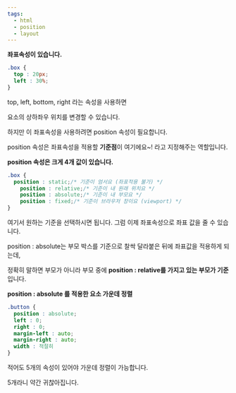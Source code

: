 ```yaml
---
tags:
  - html
  - position
  - layout
---
```

**좌표속성이 있습니다.**

```css
.box {
  top : 20px;
  left : 30%;
}
```

top, left, bottom, right 라는 속성을 사용하면

요소의 상하좌우 위치를 변경할 수 있습니다.

하지만 이 좌표속성을 사용하려면 position 속성이 필요합니다.

position 속성은 좌표속성을 적용할 **기준점**이 여기에요~! 라고 지정해주는 역할입니다.

**position 속성은 크게 4개 값이 있습니다.**

```css
.box {
  position : static;/* 기준이 엄서요 (좌표적용 불가) */
	position : relative;/* 기준이 내 원래 위치요 */
	position : absolute;/* 기준이 내 부모요 */
	position : fixed;/* 기준이 브라우저 창이요 (viewport) */
}
```

여기서 원하는 기준을 선택하시면 됩니다. 그럼 이제 좌표속성으로 좌표 값을 줄 수 있습니다.

position : absolute는 부모 박스를 기준으로 찰싹 달라붙은 뒤에 좌표값을 적용하게 되는데,

정확히 말하면 부모가 아니라 부모 중에 **position : relative를 가지고 있는 부모가 기준**입니다.

**position : absolute 를 적용한 요소 가운데 정렬**

```css
.button {
  position : absolute;
  left : 0;
  right : 0;
  margin-left : auto;
  margin-right : auto;
  width : 적절히
}
```

적어도 5개의 속성이 있어야 가운데 정렬이 가능합니다.

5개라니 약간 귀찮아집니다.